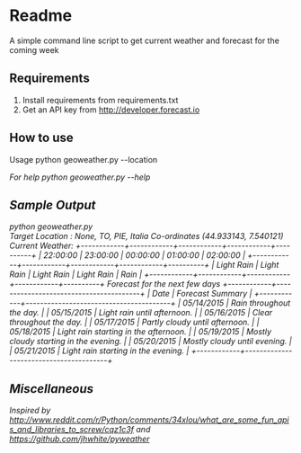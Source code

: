 # Readme
A simple command line script to get current weather and forecast for the coming week

## Requirements
1) Install requirements from requirements.txt
2) Get an API key from http://developer.forecast.io

## How to use
Usage
python geoweather.py --location <address or zip>

For help
python geoweather.py --help

## Sample Output
python geoweather.py                                                              
Target Location : None, TO, PIE, Italia
Co-ordinates (44.933143, 7.540121)
Current Weather:
+------------+------------+------------+------------+----------+
|  22:00:00  |  23:00:00  |  00:00:00  |  01:00:00  | 02:00:00 |
+------------+------------+------------+------------+----------+
| Light Rain | Light Rain | Light Rain | Light Rain |   Rain   |
+------------+------------+------------+------------+----------+
Forecast for the next few days
+------------+----------------------------------------+
|    Date    |            Forecast Summary            |
+------------+----------------------------------------+
| 05/14/2015 |        Rain throughout the day.        |
| 05/15/2015 |      Light rain until afternoon.       |
| 05/16/2015 |       Clear throughout the day.        |
| 05/17/2015 |     Partly cloudy until afternoon.     |
| 05/18/2015 | Light rain starting in the afternoon.  |
| 05/19/2015 | Mostly cloudy starting in the evening. |
| 05/20/2015 |      Mostly cloudy until evening.      |
| 05/21/2015 |  Light rain starting in the evening.   |
+------------+----------------------------------------+

## Miscellaneous
Inspired by http://www.reddit.com/r/Python/comments/34xlou/what_are_some_fun_apis_and_libraries_to_screw/cqz1c3f 
and https://github.com/jhwhite/pyweather